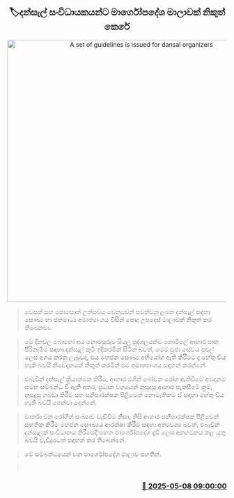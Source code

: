 <p align='center'><b><h2 align='center' title='A set of guidelines is issued for dansal organizers'>🏷දන්සැල් සංවිධායකයන්ට මාර්ගෝපදේශ මාලාවක් නිකුත් කෙරේ</h2></b></p>
<p align='center'><img src='https://helakuru.sgp1.cdn.digitaloceanspaces.com/esana/images/lib/dansal-new-archived.jpg' width='600' alt='A set of guidelines is issued for dansal organizers'></p>

> වෙසක් සහ පොසොන් උත්සවය වෙනුවෙන් පවත්වනු ලබන දන්සැල් සඳහා සෞඛ්‍ය හා ජනමාධ්‍ය අමාත්‍යාංශය විසින් පොදු උපදෙස් මාලාවක් නිකුත් කර තිබෙනවා.

> මේ දිනවල බොහෝ අය නොමසුරුව සියලු පුද්ගලයන්ට නොමිලේ ආහාර පාන පිරිනැමීම සඳහා දන්සැල් කුටි ඉදිකරමින් සිටින බවත්, මෙම ප්‍රජා සේවය පුළුල් ලෙස අගය කරනු ලැබුවද, එය මහජන සෞඛ්‍ය අභියෝග ඇති කිරීමට ද හේතු විය හැකි බවයි නිවේදනයක් නිකුත් කරමින් එම අමාත්‍යාංශය සඳහන් කරන්නේ.

> එබැවින් දන්සැල් ක්‍රියාත්මක කිරීම, ආහාර මගින් බෝවන රෝග ඇතිවීමේ අවදානම සමඟ සම්බන්ධ වී ඇති අතර, ප්‍රධාන වශයෙන් නුසුදුසු ආහාර සැකසීමේ ක්‍රම, නුසුදුසු ගබඩා කිරීම සහ සනීපාරක්ෂක පිළිවෙත් නොමැතිකම ඒ සඳහා හේතු විය හැකි බවයි පෙන්වා දෙන්නේ.

> වාර්තා වන රෝගීන් සංඛ්‍යාව වැඩිවීම නිසා, නිසි ආහාර සනීපාරක්ෂක පිළිවෙත් සහතික කිරීම මහජන සෞඛ්‍යය ආරක්ෂා කිරීම සඳහා අත්‍යවශ්‍ය බවත්, එබැවින් දන්සැලක් සංවිධානය කිරීමේදී පහත මාර්ගෝපදේශ දැඩි ලෙස අනුගමනය කළ යුතු බවයි වැඩිදුරටත් සඳහන් කර තිබෙන්නේ.

> මේ සම්බන්ධයෙන් වන මාර්ගෝපදේශ මාලාව පහතින්.

>  



<h3 align='right'><a href='https://www.helakuru.lk/esana/p/109912/'>📅 2025-05-08 09:00:00</a></h3>
